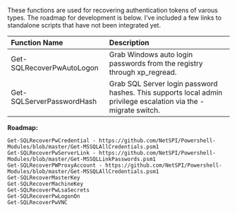 These functions are used for recovering authentication tokens of varous types.  The roadmap for development is below.  I've included a few links to standalone scripts that have not been integrated yet.
	
|Function Name                 |Description |
|:-----------------------------|:-----------|
|Get-SQLRecoverPwAutoLogon|Grab Windows auto login passwords from the registry through xp_regread.|
|Get-SQLServerPasswordHash|Grab SQL Server login password hashes.  This supports local admin privilege escalation via the -migrate switch.|
	
**Roadmap:**
	
	Get-SQLRecoverPwCredential - https://github.com/NetSPI/Powershell-Modules/blob/master/Get-MSSQLAllCredentials.psm1	
	Get-SQLRecoverPwServerLink - https://github.com/NetSPI/Powershell-Modules/blob/master/Get-MSSQLLinkPasswords.psm1	
	Get-SQLRecoverPWProxyAccount - https://github.com/NetSPI/Powershell-Modules/blob/master/Get-MSSQLAllCredentials.psm1	
	Get-SQLRecoverMasterKey						 
	Get-SQLRecoverMachineKey		
	Get-SQLRecoverPwLsaSecrets
	Get-SQLRecoverPwLogonOn
	Get-SQLRecoverPwVNC